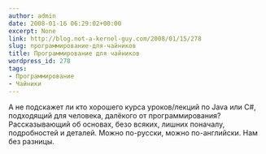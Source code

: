```yaml
---
author: admin
date: 2008-01-16 06:29:02+00:00
excerpt: None
link: http://blog.not-a-kernel-guy.com/2008/01/15/278
slug: программирование-для-чайников
title: Программирование для чайников
wordpress_id: 278
tags:
- Программирование
- Чайники
---
```


А не подскажет ли кто хорошего курса уроков/лекций по Java или C#, подходящий для человека, далёкого от программирования? Рассказывающий об основах, безо всяких, лишних поначалу, подробностей и деталей. Можно по-русски, можно по-английски. Нам без разницы.
